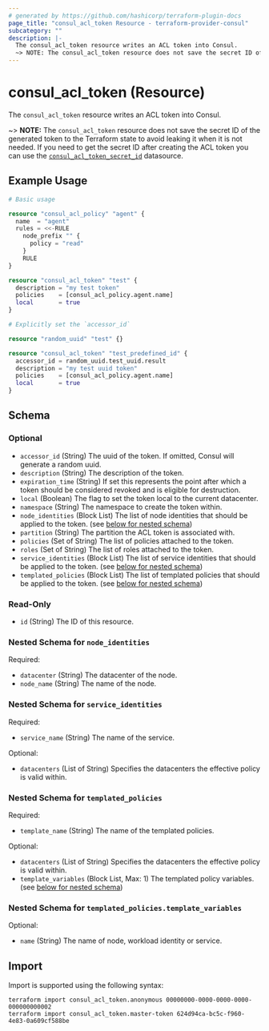 ```yaml
---
# generated by https://github.com/hashicorp/terraform-plugin-docs
page_title: "consul_acl_token Resource - terraform-provider-consul"
subcategory: ""
description: |-
  The consul_acl_token resource writes an ACL token into Consul.
  ~> NOTE: The consul_acl_token resource does not save the secret ID of the generated token to the Terraform state to avoid leaking it when it is not needed. If you need to get the secret ID after creating the ACL token you can use the consul_acl_token_secret_id datasource.
---
```


# consul_acl_token (Resource)

The `consul_acl_token` resource writes an ACL token into Consul.

~> **NOTE:** The `consul_acl_token` resource does not save the secret ID of the generated token to the Terraform state to avoid leaking it when it is not needed. If you need to get the secret ID after creating the ACL token you can use the [`consul_acl_token_secret_id`](/docs/providers/consul/d/consul_acl_token_secret_id.html) datasource.

## Example Usage

```terraform
# Basic usage

resource "consul_acl_policy" "agent" {
  name  = "agent"
  rules = <<-RULE
    node_prefix "" {
      policy = "read"
    }
    RULE
}

resource "consul_acl_token" "test" {
  description = "my test token"
  policies    = [consul_acl_policy.agent.name]
  local       = true
}

# Explicitly set the `accessor_id`

resource "random_uuid" "test" {}

resource "consul_acl_token" "test_predefined_id" {
  accessor_id = random_uuid.test_uuid.result
  description = "my test uuid token"
  policies    = [consul_acl_policy.agent.name]
  local       = true
}
```

<!-- schema generated by tfplugindocs -->
## Schema

### Optional

- `accessor_id` (String) The uuid of the token. If omitted, Consul will generate a random uuid.
- `description` (String) The description of the token.
- `expiration_time` (String) If set this represents the point after which a token should be considered revoked and is eligible for destruction.
- `local` (Boolean) The flag to set the token local to the current datacenter.
- `namespace` (String) The namespace to create the token within.
- `node_identities` (Block List) The list of node identities that should be applied to the token. (see [below for nested schema](#nestedblock--node_identities))
- `partition` (String) The partition the ACL token is associated with.
- `policies` (Set of String) The list of policies attached to the token.
- `roles` (Set of String) The list of roles attached to the token.
- `service_identities` (Block List) The list of service identities that should be applied to the token. (see [below for nested schema](#nestedblock--service_identities))
- `templated_policies` (Block List) The list of templated policies that should be applied to the token. (see [below for nested schema](#nestedblock--templated_policies))

### Read-Only

- `id` (String) The ID of this resource.

<a id="nestedblock--node_identities"></a>
### Nested Schema for `node_identities`

Required:

- `datacenter` (String) The datacenter of the node.
- `node_name` (String) The name of the node.


<a id="nestedblock--service_identities"></a>
### Nested Schema for `service_identities`

Required:

- `service_name` (String) The name of the service.

Optional:

- `datacenters` (List of String) Specifies the datacenters the effective policy is valid within.


<a id="nestedblock--templated_policies"></a>
### Nested Schema for `templated_policies`

Required:

- `template_name` (String) The name of the templated policies.

Optional:

- `datacenters` (List of String) Specifies the datacenters the effective policy is valid within.
- `template_variables` (Block List, Max: 1) The templated policy variables. (see [below for nested schema](#nestedblock--templated_policies--template_variables))

<a id="nestedblock--templated_policies--template_variables"></a>
### Nested Schema for `templated_policies.template_variables`

Optional:

- `name` (String) The name of node, workload identity or service.

## Import

Import is supported using the following syntax:

```shell
terraform import consul_acl_token.anonymous 00000000-0000-0000-0000-000000000002
terraform import consul_acl_token.master-token 624d94ca-bc5c-f960-4e83-0a609cf588be
```
